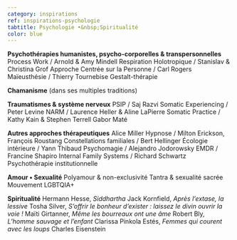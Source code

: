 ```yaml
---
category: inspirations
ref: inspirations-psychologie
tabtitle: Psychologie •&nbsp;Spiritualité
color: blue
---
```


**Psychothérapies humanistes, psycho-corporelles & transpersonnelles**
Process Work / Arnold & Amy Mindell
Respiration Holotropique / Stanislav & Christina Grof
Approche Centrée sur la Personne / Carl Rogers
Maïeusthésie / Thierry Tournebise
Gestalt-thérapie

**Chamanisme** (dans ses multiples traditions)

**Traumatismes & système nerveux**
PSIP / Saj Razvi
Somatic Experiencing / Peter Levine
NARM / Laurence Heller & Aline LaPierre
Somatic Practice / Kathy Kain & Stephen Terrell
Gabor Maté

**Autres approches thérapeutiques**
Alice Miller
Hypnose / Milton Erickson, François Roustang
Constellations familiales / Bert Hellinger
Écologie intérieure / Yann Thibaud
Psychomagie / Alejandro Jodorowsky
EMDR / Francine Shapiro
Internal Family Systems / Richard Schwartz
Psychothérapie institutionnelle

**Amour • Sexualité**
Polyamour & non-exclusivité
Tantra & sexualité sacrée
Mouvement LGBTQIA+

**Spiritualité**
Hermann Hesse, *Siddhartha*
Jack Kornfield, *Après l’extase, la lessive*
Tosha Silver, *S’offrir le bonheur d’exister&nbsp;: laissez le divin ouvrir la voie&nbsp;!*
Maïti Girtanner, *Même les bourreaux ont une âme*
Robert Bly, *L’homme sauvage et l’enfant*
Clarissa Pinkola Estés, *Femmes qui courent avec les loups*
Charles Eisenstein
